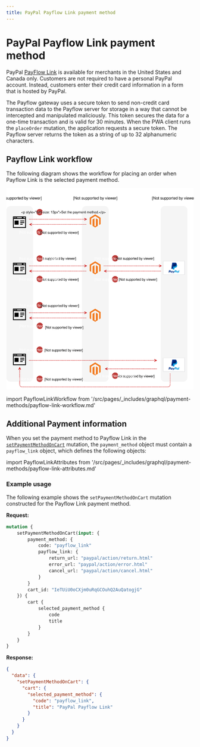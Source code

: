 ```yaml
---
title: PayPal Payflow Link payment method
---
```


# PayPal Payflow Link payment method

PayPal [PayFlow Link](https://developer.paypal.com/docs/classic/payflow/integration-guide/) is available for merchants in the United States and Canada only. Customers are not required to have a personal PayPal account. Instead, customers enter their credit card information in a form that is hosted by PayPal.

The Payflow gateway uses a secure token to send non-credit card transaction data to the Payflow server for storage in a way that cannot be intercepted and manipulated maliciously. This token secures the data for a one-time transaction and is valid for 30 minutes. When the PWA client runs the `placeOrder` mutation, the application requests a secure token. The Payflow server returns the token as a string of up to 32 alphanumeric characters.

## Payflow Link workflow

The following diagram shows the workflow for placing an order when Payflow Link is the selected payment method.

![PayPal Payflow Link sequence diagram](../../_images/graphql/paypal-payflow-link.svg)

import PayflowLinkWorkflow from '/src/pages/_includes/graphql/payment-methods/payflow-link-workflow.md'

<PayflowLinkWorkflow />

## Additional Payment information

When you set the payment method to Payflow Link in the [`setPaymentMethodOnCart`](../schema/cart/mutations/set-payment-method.md) mutation, the `payment_method` object must contain a `payflow_link` object, which defines the following objects:

import PayflowLinkAttributes from '/src/pages/_includes/graphql/payment-methods/payflow-link-attributes.md'

<PayflowLinkAttributes />

### Example usage

The following example shows the `setPaymentMethodOnCart` mutation constructed for the Payflow Link payment method.

**Request:**

```graphql
mutation {
    setPaymentMethodOnCart(input: {
        payment_method: {
            code: "payflow_link"
            payflow_link: {
                return_url: "paypal/action/return.html"
                error_url: "paypal/action/error.html"
                cancel_url: "paypal/action/cancel.html"
            }
        }
        cart_id: "IeTUiU0oCXjm0uRqGCOuhQ2AuQatogjG"
    }) {
        cart {
            selected_payment_method {
                code
                title
            }
        }
    }
}
```

**Response:**

```json
{
  "data": {
    "setPaymentMethodOnCart": {
      "cart": {
        "selected_payment_method": {
          "code": "payflow_link",
          "title": "PayPal Payflow Link"
        }
      }
    }
  }
}
```
